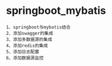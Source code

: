 # springboot_mybatis
	1、springboot与mybatis结合
	2、添加swagger的集成
	3、添加多数据源的集成
	4、添加redis的集成
	5、添加日志配置
	6、添加数据源监控